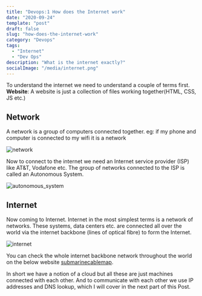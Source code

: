 ```yaml
---
title: "Devops:1 How does the Internet work"
date: "2020-09-24"
template: "post"
draft: false
slug: "how-does-the-internet-work"
category: "Devops"
tags:
  - "Internet"
  - "Dev Ops"
description: "What is the internet exactly?"
socialImage: "/media/internet.png"
---
```


To understand the internet we need to understand a couple of terms first.
**Website**: A website is just a collection of files working together(HTML, CSS, JS etc.)

## Network

A network is a group of computers connected together.
eg: if my phone and computer is connected to my wifi it is a network

![network](/media/network.png)

Now to connect to the internet we need an Internet service provider (ISP) like AT&T, Vodafone etc.
The group of networks connected to the ISP is called an Autonomous System.

![autonomous_system](/media/autonomous_system.png)

## Internet

Now coming to Internet. Internet in the most simplest terms is a network of networks.
These systems, data centers etc. are connected all over the world via the internet backbone (lines of optical fibre) to form the Internet.

![internet](/media/internet.png)

You can check the whole internet backbone network throughout the world on the below website
[submarinecablemap](https://www.submarinecablemap.com/).

In short we have a notion of a cloud but all these are just machines connected with each other.
And to communicate with each other we use IP addresses and DNS lookup, which I will cover in the next part of this Post.
